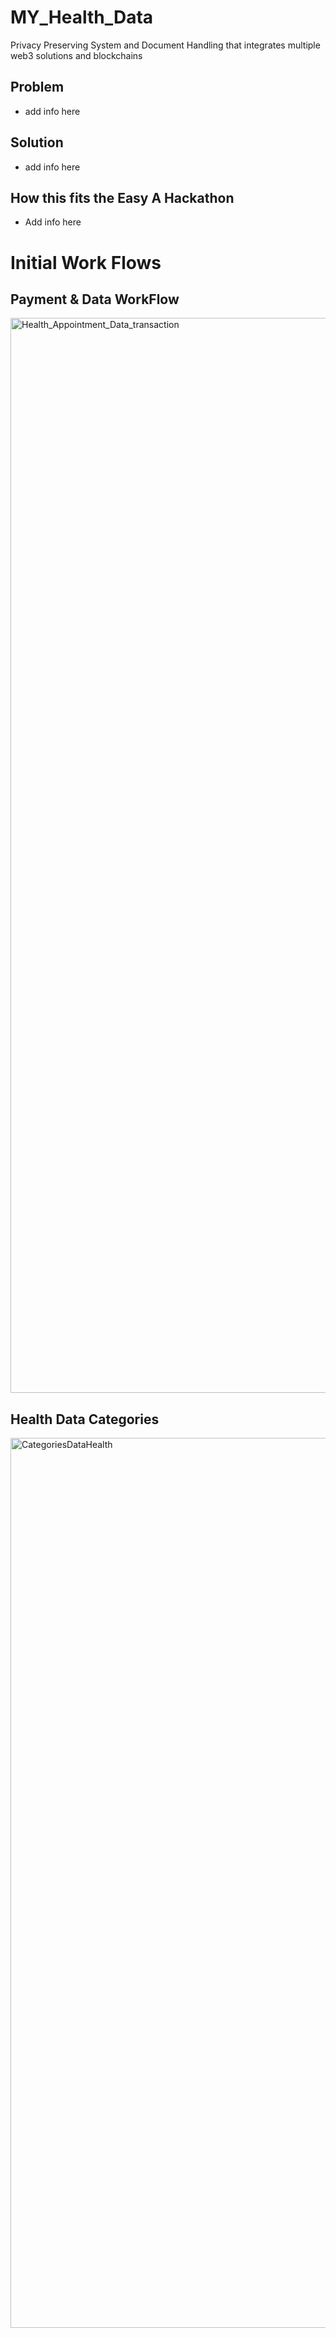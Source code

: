 # MY_Health_Data
Privacy Preserving System and Document Handling that integrates multiple web3 solutions and blockchains 

## Problem 
 - add info here

## Solution 
- add info here

  
## How this fits the Easy A Hackathon 
- Add info here 


# Initial Work Flows

## Payment & Data WorkFlow 

<img width="1720" alt="Health_Appointment_Data_transaction" src="https://github.com/ShaneSCalder/MY_Health_Data/assets/29208274/16e09369-b3d1-47ec-a519-e41b78ff3185">

## Health Data Categories 

<img width="1424" alt="CategoriesDataHealth" src="https://github.com/ShaneSCalder/MY_Health_Data/assets/29208274/276061c9-dcbf-4299-8584-8e3858ec2127">



